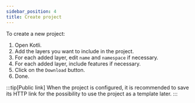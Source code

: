 ```yaml
---
sidebar_position: 4
title: Create project
---
```


To create a new project:

1. Open Kotli.
2. Add the layers you want to include in the project.
3. For each added layer, edit `name` and `namespace` if necessary.
4. For each added layer, include features if necessary.
5. Click on the `Download` button.
6. Done.

:::tip[Public link]
When the project is configured, it is recommended to save its HTTP link for the possibility to use the project as a template later.
:::